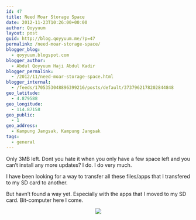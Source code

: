 ```yaml
---
id: 47
title: Need Moar Storage Space
date: 2012-11-23T10:26:00+00:00
author: Qoyyuum
layout: post
guid: http://blog.qoyyuum.me/?p=47
permalink: /need-moar-storage-space/
blogger_blog:
  - qoyyuum.blogspot.com
blogger_author:
  - Abdul Qoyyuum Haji Abdul Kadir
blogger_permalink:
  - /2012/11/need-moar-storage-space.html
blogger_internal:
  - /feeds/1705353048896399216/posts/default/3737962178202844848
geo_latitude:
  - 4.879588
geo_longitude:
  - 114.87158
geo_public:
  - 1
geo_address:
  - Kampung Jangsak, Kampung Jangsak
tags:
  - general
---
```

Only 3MB left. Dont you hate it when you only have a few space left and you can&#8217;t install any more updates? I do. I do very much.

I have been looking for a way to transfer all these files/apps that I transfered to my SD card to another.

But havn&#8217;t found a way yet. Especially with the apps that I moved to my SD card. Bit-computer here I come.

<div style='clear: both; text-align: center;'>
  <a href="http://i2.wp.com/blog.qoyyuum.me/wp-content/uploads/2012/11/screenshot_2012-11-20_1734.png" style="margin-left: 1em; margin-right: 1em;"> <img border="0" src="http://i2.wp.com/blog.qoyyuum.me/wp-content/uploads/2012/11/screenshot_2012-11-20_1734.png?resize=168%2C300" data-recalc-dims="1" /> </a>
</div>